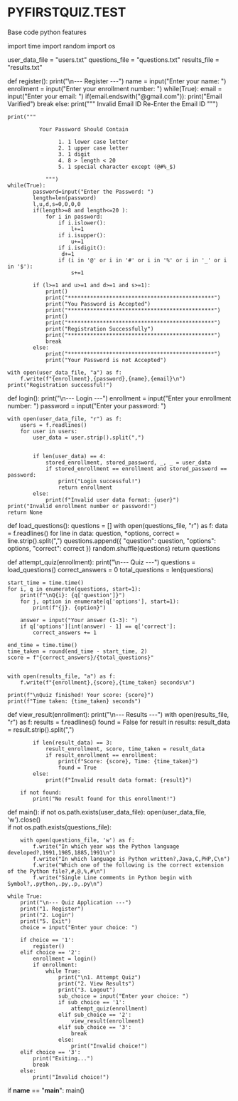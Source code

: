 # PYFIRSTQUIZ.TEST
Base code python features

import time
import random
import os


user_data_file = "users.txt"
questions_file = "questions.txt"
results_file = "results.txt"


def register():
    print("\n--- Register ---")
    name = input("Enter your name: ")
    enrollment = input("Enter your enrollment number: ")
    while(True):
        email = input("Enter your email: ")
        if(email.endswith("@gmail.com")):
            print("Email Varified")
            break
        else:
            print("""           Invalid Email ID
                                Re-Enter the Email ID
                  """)
        
    print("""
              
              Your Password Should Contain

                    1. 1 lower case letter
                    2. 1 upper case letter
                    3. 1 digit
                    4. 8 > length < 20
                    5. 1 special character except (@#%_$)
              
                """)
    while(True):
            password=input("Enter the Password: ")
            length=len(password)
            l,u,d,s=0,0,0,0
            if(length>=8 and length<=20 ):
                for i in password:
                    if i.islower():
                        l+=1
                    if i.isupper():
                        u+=1
                    if i.isdigit():
                     d+=1
                    if (i in '@' or i in '#' or i in '%' or i in '_' or i in '$'):
                        s+=1
           
            if (l>=1 and u>=1 and d>=1 and s>=1):
                print()
                print("**********************************************")
                print("You Password is Accepted")
                print("**********************************************")
                print()
                print("**********************************************")
                print("Registration Successfully")
                print("**********************************************")
                break
            else:
                print("**********************************************")
                print("Your Password is not Accepted")

    with open(user_data_file, "a") as f:
        f.write(f"{enrollment},{password},{name},{email}\n")
    print("Registration successful!")


def login():
    print("\n--- Login ---")
    enrollment = input("Enter your enrollment number: ")
    password = input("Enter your password: ")

    
    with open(user_data_file, "r") as f:
        users = f.readlines()
        for user in users:
            user_data = user.strip().split(",")
            
            
            if len(user_data) == 4:
                stored_enrollment, stored_password, _, _ = user_data
                if stored_enrollment == enrollment and stored_password == password:
                    print("Login successful!")
                    return enrollment
            else:
                print(f"Invalid user data format: {user}")
    print("Invalid enrollment number or password!")
    return None



def load_questions():
    questions = []
    with open(questions_file, "r") as f:
        data = f.readlines()
        for line in data:
            question, *options, correct = line.strip().split(",")
            questions.append({
                "question": question,
                "options": options,
                "correct": correct
            })
    random.shuffle(questions)
    return questions


def attempt_quiz(enrollment):
    print("\n--- Quiz ---")
    questions = load_questions()
    correct_answers = 0
    total_questions = len(questions)
    
    start_time = time.time()
    for i, q in enumerate(questions, start=1):
        print(f"\nQ{i}: {q['question']}")
        for j, option in enumerate(q['options'], start=1):
            print(f"{j}. {option}")
        
        answer = input("Your answer (1-3): ")
        if q['options'][int(answer) - 1] == q['correct']:
            correct_answers += 1
    
    end_time = time.time()
    time_taken = round(end_time - start_time, 2)
    score = f"{correct_answers}/{total_questions}"

    
    with open(results_file, "a") as f:
        f.write(f"{enrollment},{score},{time_taken} seconds\n")
    
    print(f"\nQuiz finished! Your score: {score}")
    print(f"Time taken: {time_taken} seconds")



def view_result(enrollment):
    print("\n--- Results ---")
    with open(results_file, "r") as f:
        results = f.readlines()
        found = False
        for result in results:
            result_data = result.strip().split(",")
            
            if len(result_data) == 3:
                result_enrollment, score, time_taken = result_data
                if result_enrollment == enrollment:
                    print(f"Score: {score}, Time: {time_taken}")
                    found = True
            else:
                print(f"Invalid result data format: {result}")
        
        if not found:
            print("No result found for this enrollment!")



def main():
    if not os.path.exists(user_data_file):
        open(user_data_file, 'w').close()  
    if not os.path.exists(questions_file):
        
        with open(questions_file, 'w') as f:
            f.write("In which year was the Python language developed?,1991,1985,1885,1991\n")
            f.write("In which language is Python written?,Java,C,PHP,C\n")
            f.write("Which one of the following is the correct extension of the Python file?,#,@,%,#\n")
            f.write("Single Line comments in Python begin with Symbol?,.python,.py,.p,.py\n")
    
    while True:
        print("\n--- Quiz Application ---")
        print("1. Register")
        print("2. Login")
        print("5. Exit")
        choice = input("Enter your choice: ")

        if choice == '1':
            register()
        elif choice == '2':
            enrollment = login()
            if enrollment:
                while True:
                    print("\n1. Attempt Quiz")
                    print("2. View Results")
                    print("3. Logout")
                    sub_choice = input("Enter your choice: ")
                    if sub_choice == '1':
                        attempt_quiz(enrollment)
                    elif sub_choice == '2':
                        view_result(enrollment)
                    elif sub_choice == '3':
                        break
                    else:
                        print("Invalid choice!")
        elif choice == '3':
            print("Exiting...")
            break
        else:
            print("Invalid choice!")

if __name__ == "__main__":
    main()

